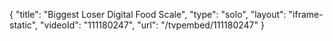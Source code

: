 {
    "title": "Biggest Loser Digital Food Scale",
    "type": "solo",
    "layout": "iframe-static",
    "videoId": "111180247",
    "url": "\/tvpembed\/111180247"
}